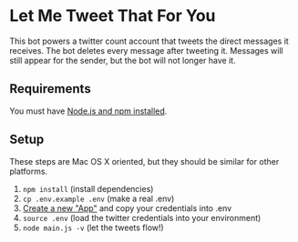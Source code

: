 # Let Me Tweet That For You
This bot powers a twitter count account that tweets the direct messages it receives. The bot deletes every message after tweeting it. Messages will still appear for the sender, but the bot will not longer have it.

## Requirements
You must have [Node.js and npm installed](http://nodejs.org/).

## Setup
These steps are Mac OS X oriented, but they should be similar for other platforms.

1. ```npm install``` (install dependencies)
2. ```cp .env.example .env``` (make a real .env)
3. [Create a new "App"](https://apps.twitter.com/) and copy your credentials into .env
3. ```source .env``` (load the twitter credentials into your environment)
4. ```node main.js -v``` (let the tweets flow!)